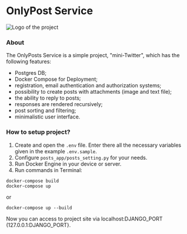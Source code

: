# OnlyPost Service

![Logo of the project](https://i.ibb.co/zhnXVvJ/icon.png)


### About
The OnlyPosts Service is a simple project, "mini-Twitter", 
which has the following features:
- Postgres DB;
- Docker Compose for Deployment;
- registration, email authentication and authorization systems;
- possibility to create posts with attachments (image and text file);
- the ability to reply to posts;
- responses are rendered recursively;
- post sorting and filtering;
- minimalistic user interface.

### How to setup project?
1) Create and open the `.env` file. 
Enter there all the necessary variables given in the example `.env.sample`.
2) Configure `posts_app/posts_setting.py` for your needs.
3) Run Docker Engine in your device or server.
4) Run commands in Terminal:
```commandline
docker-compose build
docker-compose up
```
or 
```commandline
docker-compose up --build
```

Now you can access to project site via localhost:DJANGO_PORT (127.0.0.1:DJANGO_PORT}.